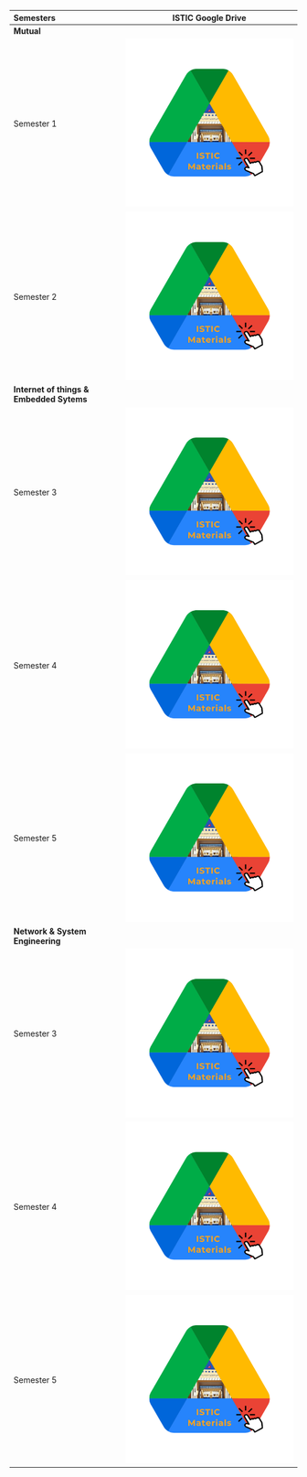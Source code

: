 

| Semesters             |          ISTIC Google Drive                  |  
|:--------                              |:--------:                    | 
| **Mutual**                         |                              |   
| Semester 1                         |      [<img src="images/Drive/ISTIC_Drive.png" alt="Wait for it!">](https://drive.google.com/)                        |      
| Semester 2                        |       [<img src="images/Drive/ISTIC_Drive.png" alt="Wait for it!">](https://drive.google.com/)                        |      
| **Internet of things & Embedded Sytems**                         |                              |   
| Semester 3                         |      [<img src="images/Drive/ISTIC_Drive.png" alt="Wait for it!">](https://drive.google.com/)                        |      
| Semester 4                        |       [<img src="images/Drive/ISTIC_Drive.png" alt="Wait for it!">](https://drive.google.com/)                        |   
| Semester 5                        |     [<img src="images/Drive/ISTIC_Drive.png" alt="Wait for it!">](https://drive.google.com/)                          | 
| **Network & System Engineering**                         |                              |   
| Semester 3                         |      [<img src="images/Drive/ISTIC_Drive.png" alt="Wait for it!">](https://drive.google.com/)                        |      
| Semester 4                        |          [<img src="images/Drive/ISTIC_Drive.png" alt="Wait for it!">](https://drive.google.com/)                     |   
| Semester 5                        |     [<img src="images/Drive/ISTIC_Drive.png" alt="Wait for it!">](https://drive.google.com/)                          |     

